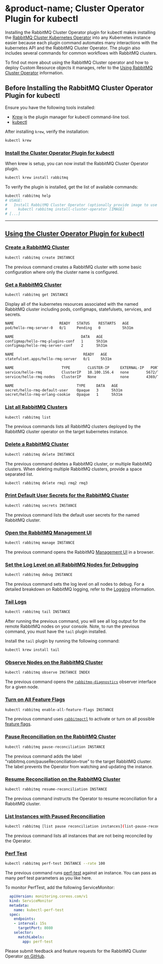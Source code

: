 # &product-name; Cluster Operator Plugin for kubectl

Installing the RabbitMQ Cluster Operator plugin for kubectl makes installing the [RabbitMQ Cluster Kubernetes Operator](./operator-overview) into any Kubernetes instance easier because each plugin command automates many interactions with the kubernetes API and the RabbitMQ Cluster Operator. The plugin also includes several commands for common workflows with RabbitMQ clusters.

To find out more about using the RabbitMQ Cluster operator and how to deploy Custom Resource objects it manages, refer to the
[Using RabbitMQ Cluster Operator](./using-operator) information.

## Before Installing the RabbitMQ Cluster Operator Plugin for kubectl

Ensure you have the following tools installed: 

* [Krew](https://krew.sigs.k8s.io/docs/user-guide/setup/install/) is the plugin manager for kubectl command-line tool. 
* [kubectl](https://kubernetes.io/docs/tasks/tools/)

After installing `krew`, verify the installation:

```bash
kubectl krew
```

### <a id='install' class='anchor' href='#install'>Install the Cluster Operator Plugin for kubectl</a>

When krew is setup, you can now install the RabbitMQ Cluster Operator plugin.

```bash
kubectl krew install rabbitmq
```

To verify the plugin is installed, get the list of available commands:

```bash
kubectl rabbitmq help
# USAGE:
#   Install RabbitMQ Cluster Operator (optionally provide image to use a relocated image or a specific version)
#     kubectl rabbitmq install-cluster-operator [IMAGE]
# [...]
```

---
## <a id='using' class='anchor' href='#using'>Using the Cluster Operator Plugin for kubectl</a>

### <a id='create-rmq' class='anchor' href='#create-rmq'>Create a RabbitMQ Cluster</a>

```bash
kubectl rabbitmq create INSTANCE
```

The previous command creates a RabbitMQ cluster with some basic configuration where only the cluster name is configured.

### <a id='get-rmq' class='anchor' href='#get-rmq'>Get a RabbitMQ Cluster</a>

```bash
kubectl rabbitmq get INSTANCE
```

Display all of the kubernetes resources associated with the named RabbitMQ cluster including pods, configmaps, statefulsets, services, and secrets.

```bash
NAME                     READY   STATUS    RESTARTS   AGE
pod/hello-rmq-server-0   0/1     Pending   0          5h31m

NAME                               DATA   AGE
configmap/hello-rmq-plugins-conf   1      5h31m
configmap/hello-rmq-server-conf    2      5h31m

NAME                                READY   AGE
statefulset.apps/hello-rmq-server   0/1     5h31m

NAME                      TYPE        CLUSTER-IP     EXTERNAL-IP   PORT(S)              AGE
service/hello-rmq         ClusterIP   10.100.156.4   none        5672/TCP,15672/TCP   5h31m
service/hello-rmq-nodes   ClusterIP   None           none        4369/TCP,25672/TCP   5h31m

NAME                             TYPE     DATA   AGE
secret/hello-rmq-default-user    Opaque   3      5h31m
secret/hello-rmq-erlang-cookie   Opaque   1      5h31m
```

### <a id='list-rmq' class='anchor' href='#list-rmq'>List all RabbitMQ Clusters</a>

```bash
kubectl rabbitmq list
```

The previous commands lists all RabbitMQ clusters deployed by the RabbitMQ cluster operator on the target kubernetes instance.

### <a id='delete-rmq' class='anchor' href='#delete-plugin'>Delete a RabbitMQ Cluster</a>

```bash
kubectl rabbitmq delete INSTANCE
```

The previous command deletes a RabbitMQ cluster, or multiple RabbitMQ clusters. When deleting multiple RabbitMQ clusters, provide a space
separated list.

```bash
kubectl rabbitmq delete rmq1 rmq2 rmq3
```

### <a id='secrets' class='anchor' href='#secrets'>Print Default User Secrets for the RabbitMQ Cluster</a>

```bash
kubectl rabbitmq secrets INSTANCE
```

The previous command lists the default user secrets for the named RabbitMQ cluster.

### <a id='manage' class='anchor' href='#manage'>Open the RabbitMQ Management UI</a>

```bash
kubectl rabbitmq manage INSTANCE
```

The previous command opens the RabbitMQ [Management UI](../../management) in a browser.

### <a id='debug' class='anchor' href='#debug'>Set the Log Level on all RabbitMQ Nodes for Debugging</a>

```bash
kubectl rabbitmq debug INSTANCE
```

The previous command sets the log level on all nodes to debug. For a detailed breakdown on RabbitMQ logging, refer to the [Logging](../../logging) information.

### <a id='tail' class='anchor' href='#tail'>Tail Logs</a>

```bash
kubectl rabbitmq tail INSTANCE
```

After running the previous command, you will see all log output for the remote RabbitMQ nodes on your console. Note, to run the previous command, you must have the `tail` plugin installed.

Install the `tail` plugin by running the following command:

```bash
kubectl krew install tail
```

### <a id='observe' class='anchor' href='#observe'>Observe Nodes on the RabbitMQ Cluster</a>

```bash
kubectl rabbitmq observe INSTANCE INDEX
```

The previous command opens the [`rabbitmq-diagnostics`](../../man/rabbitmq-diagnostics.8) observer interface for a given node.

### <a id='feature-flags' class='anchor' href='#feature-flags'>Turn on All Feature Flags</a>

```bash
kubectl rabbitmq enable-all-feature-flags INSTANCE 
```

The previous command uses [`rabbitmqctl`](../../cli) to activate or turn on all possible [feature flags](../../feature-flags).

### <a id='pause-reconciliation' class='anchor' href='#pause-reconciliation'>Pause Reconciliation on the RabbitMQ Cluster</a>

```bash
kubectl rabbitmq pause-reconciliation INSTANCE 
```

The previous command adds the label "rabbitmq.com/pauseReconciliation=true" to the target RabbitMQ cluster. The label prevents the Operator from watching and updating the instance.

### <a id='resume-reconciliation' class='anchor' href='#resume-reconciliation'>Resume Reconciliation on the RabbitMQ Cluster</a>

```bash
kubectl rabbitmq resume-reconciliation INSTANCE 
```

The previous command instructs the Operator to resume reconciliation for a RabbitMQ cluster.

### <a id='list-pause-reconciliation-instances' class='anchor' href='#list-pause-reconciliation-instances'>List Instances with Paused Reconciliation</a>

```bash
kubectl rabbitmq [list pause reconciliation instances](list-pause-reconciliation-instances) INSTANCE
```

The previous command lists all instances that are not being reconciled by the Operator.

### <a id='perf-test' class='anchor' href='#perf-test'>Perf Test</a>

```bash
kubectl rabbitmq perf-test INSTANCE --rate 100
```

The previous command runs [perf-test](https://rabbitmq.github.io/rabbitmq-perf-test/stable/htmlsingle/) against an instance. You can pass as many perf test parameters as you like here.

To monitor PerfTest, add the following ServiceMonitor:
```yaml
  apiVersion: monitoring.coreos.com/v1
  kind: ServiceMonitor
  metadata:
    name: kubectl-perf-test
  spec:
    endpoints:
    - interval: 15s
      targetPort: 8080
    selector:
      matchLabels:
        app: perf-test
```

Please submit feedback and feature requests for the RabbitMQ Cluster Operator [on GitHub](https://github.com/rabbitmq/cluster-operator).
